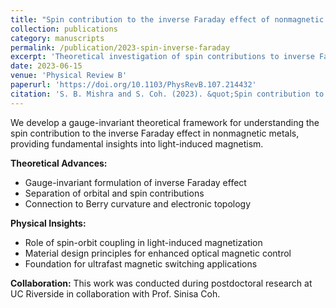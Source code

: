 ```yaml
---
title: "Spin contribution to the inverse Faraday effect of nonmagnetic metals"
collection: publications
category: manuscripts
permalink: /publication/2023-spin-inverse-faraday
excerpt: 'Theoretical investigation of spin contributions to inverse Faraday effect in nonmagnetic metals, developing gauge-invariant formulation.'
date: 2023-06-15
venue: 'Physical Review B'
paperurl: 'https://doi.org/10.1103/PhysRevB.107.214432'
citation: 'S. B. Mishra and S. Coh. (2023). &quot;Spin contribution to the inverse Faraday effect of nonmagnetic metals.&quot; <i>Phys. Rev. B</i> 107, 214432.'
---
```


We develop a gauge-invariant theoretical framework for understanding the spin contribution to the inverse Faraday effect in nonmagnetic metals, providing fundamental insights into light-induced magnetism.

**Theoretical Advances:**
- Gauge-invariant formulation of inverse Faraday effect
- Separation of orbital and spin contributions
- Connection to Berry curvature and electronic topology

**Physical Insights:**
- Role of spin-orbit coupling in light-induced magnetization
- Material design principles for enhanced optical magnetic control
- Foundation for ultrafast magnetic switching applications

**Collaboration:**
This work was conducted during postdoctoral research at UC Riverside in collaboration with Prof. Sinisa Coh.